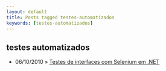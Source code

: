 ```yaml
---
layout: default
title: Posts tagged testes-automatizados
keywords: [testes-automatizados]
---
```

<h2 class="category">testes automatizados</h2>
<ul class="posts">
<li>
<p>
<span class="date">06/10/2010</span> &raquo;
<a href="/blog/testes-de-interfaces-com-selenium-em-net">Testes de interfaces com Selenium em .NET</a>
</p>
</li>
</ul>
